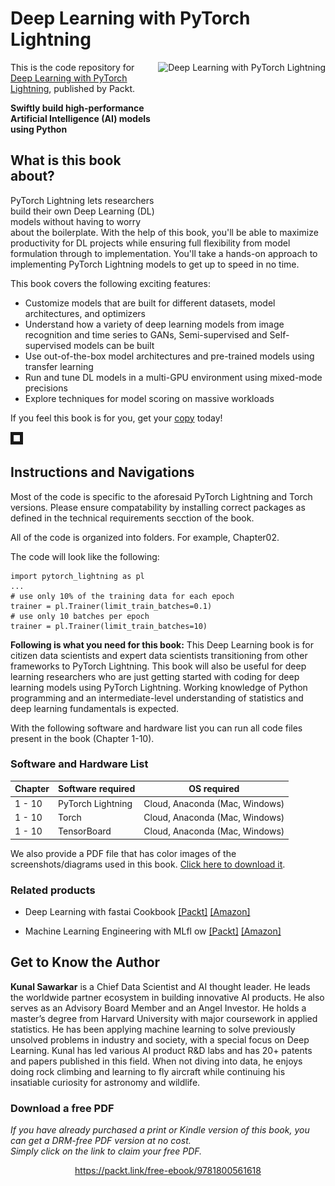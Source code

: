 


# Deep Learning with PyTorch Lightning

<a href="https://www.packtpub.com/product/deep-learning-with-pytorch-lightning/9781800561618"><img src="https://static.packt-cdn.com/products/9781800561618/cover/smaller" alt="Deep Learning with PyTorch Lightning" height="256px" align="right"></a>

This is the code repository for [Deep Learning with PyTorch Lightning](https://www.packtpub.com/product/deep-learning-with-pytorch-lightning/9781800561618), published by Packt.

**Swiftly build high-performance Artificial Intelligence (AI) models using Python**

## What is this book about?
PyTorch Lightning lets researchers build their own Deep Learning (DL) models without having to worry about the boilerplate. With the help of this book, you'll be able to maximize productivity for DL projects while ensuring full flexibility from model formulation through to implementation. You'll take a hands-on approach to implementing PyTorch Lightning models to get up to speed in no time.

This book covers the following exciting features: 
* Customize models that are built for different datasets, model architectures, and optimizers
* Understand how a variety of deep learning models from image recognition and time series to GANs, Semi-supervised and Self-supervised models can be built
* Use out-of-the-box model architectures and pre-trained models using transfer learning
* Run and tune DL models in a multi-GPU environment using mixed-mode precisions
* Explore techniques for model scoring on massive workloads

If you feel this book is for you, get your [copy](https://www.amazon.com/dp/180056161X) today!

<a href="https://www.packtpub.com/?utm_source=github&utm_medium=banner&utm_campaign=GitHubBanner"><img src="https://raw.githubusercontent.com/PacktPublishing/GitHub/master/GitHub.png" 
alt="https://www.packtpub.com/" border="5" /></a>


## Instructions and Navigations

Most of the code is specific to the aforesaid PyTorch Lightning and Torch versions. Please ensure compatability by installing correct packages as defined in the technical requirements secction of the book. 

All of the code is organized into folders. For example, Chapter02.

The code will look like the following:
```
import pytorch_lightning as pl
...
# use only 10% of the training data for each epoch
trainer = pl.Trainer(limit_train_batches=0.1)
# use only 10 batches per epoch
trainer = pl.Trainer(limit_train_batches=10)
```

**Following is what you need for this book:**
This Deep Learning book is for citizen data scientists and expert data scientists transitioning from other frameworks to PyTorch Lightning. This book will also be useful for deep learning researchers who are just getting started with coding for deep learning models using PyTorch Lightning. Working knowledge of Python programming and an intermediate-level understanding of statistics and deep learning fundamentals is expected.

With the following software and hardware list you can run all code files present in the book (Chapter 1-10).

### Software and Hardware List

| Chapter  | Software required                   | OS required                        |
| -------- | ------------------------------------| -----------------------------------|
| 1 - 10       | PyTorch Lightning                  | Cloud, Anaconda (Mac, Windows) |
| 1 - 10      | Torch            | Cloud, Anaconda (Mac, Windows) |
| 1 - 10     | TensorBoard            | Cloud, Anaconda (Mac, Windows) |


We also provide a PDF file that has color images of the screenshots/diagrams used in this book. [Click here to download it](https://static.packt-cdn.com/downloads/9781800561618_ColorImages.pdf).


### Related products 
* Deep Learning with fastai Cookbook [[Packt]](https://www.packtpub.com/product/deep-learning-with-fastai-cookbook/9781800208100) [[Amazon]](https://www.amazon.com/dp/1800208103)

* Machine Learning Engineering with MLfl ow [[Packt]](https://www.packtpub.com/product/machine-learning-engineering-with-mlflow/9781800560796) [[Amazon]](https://www.amazon.com/dp/1800560796)

## Get to Know the Author
**Kunal Sawarkar**
is a Chief Data Scientist and AI thought leader. He leads the worldwide partner ecosystem in building innovative AI products. He also serves as an Advisory Board Member and an Angel Investor. He holds a master’s degree from Harvard University with major coursework in applied statistics. He has been applying machine learning to solve previously unsolved problems in industry and society, with a special focus on Deep Learning. Kunal has led various AI product R&D labs and has 20+ patents and papers published in this field. When not diving into data, he enjoys doing rock climbing and learning to fly aircraft while continuing his insatiable curiosity for astronomy and wildlife.

### Download a free PDF

 <i>If you have already purchased a print or Kindle version of this book, you can get a DRM-free PDF version at no cost.<br>Simply click on the link to claim your free PDF.</i>
<p align="center"> <a href="https://packt.link/free-ebook/9781800561618">https://packt.link/free-ebook/9781800561618 </a> </p>